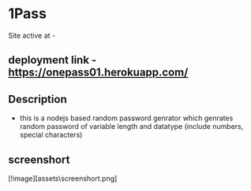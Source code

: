 # 1Pass

Site active at - 
## deployment link - https://onepass01.herokuapp.com/


## Description
 - this is a nodejs based random password genrator which genrates random password of variable length and datatype    (include numbers, special characters)  
 ## screenshort
 [!image][assets\screenshort.png]